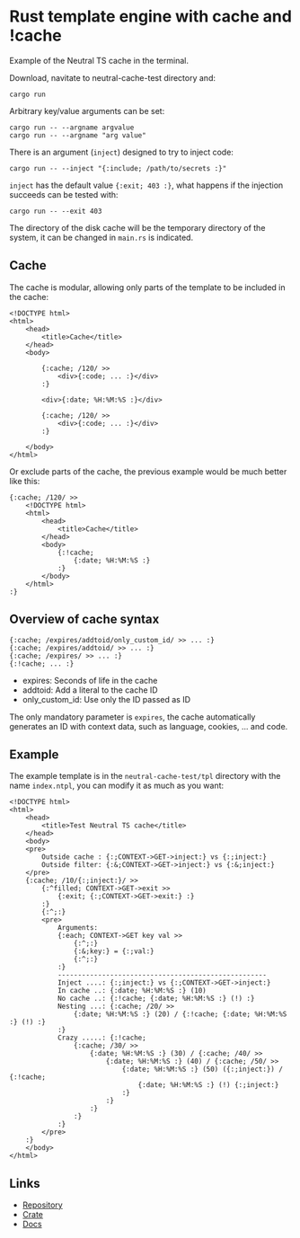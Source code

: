 Rust template engine with cache and !cache
==========================================

Example of the Neutral TS cache in the terminal.

Download, navitate to neutral-cache-test directory and:

```plaintext
cargo run
```

Arbitrary key/value arguments can be set:

```plaintext
cargo run -- --argname argvalue
cargo run -- --argname "arg value"
```

There is an argument (`inject`) designed to try to inject code:

```plaintext
cargo run -- --inject "{:include; /path/to/secrets :}"
```

`inject` has the default value `{:exit; 403 :}`, what happens if the injection succeeds can be tested with:

```plaintext
cargo run -- --exit 403
```

The directory of the disk cache will be the temporary directory of the system, it can be changed in `main.rs` is indicated.

Cache
-----

The cache is modular, allowing only parts of the template to be included in the cache:

```plaintext
<!DOCTYPE html>
<html>
    <head>
        <title>Cache</title>
    </head>
    <body>

        {:cache; /120/ >>
            <div>{:code; ... :}</div>
        :}

        <div>{:date; %H:%M:%S :}</div>

        {:cache; /120/ >>
            <div>{:code; ... :}</div>
        :}

    </body>
</html>
```
Or exclude parts of the cache, the previous example would be much better like this:

```plaintext
{:cache; /120/ >>
    <!DOCTYPE html>
    <html>
        <head>
            <title>Cache</title>
        </head>
        <body>
            {:!cache;
                {:date; %H:%M:%S :}
            :}
        </body>
    </html>
:}
```

Overview of cache syntax
------------------------

```plaintext
{:cache; /expires/addtoid/only_custom_id/ >> ... :}
{:cache; /expires/addtoid/ >> ... :}
{:cache; /expires/ >> ... :}
{:!cache; ... :}
```

* expires: Seconds of life in the cache
* addtoid: Add a literal to the cache ID
* only_custom_id: Use only the ID passed as ID

The only mandatory parameter is `expires`, the cache automatically generates an ID with context data, such as language, cookies, ... and code.

Example
-------

The example template is in the `neutral-cache-test/tpl` directory with the name `index.ntpl`, you can modify it as much as you want:

```plaintext
<!DOCTYPE html>
<html>
    <head>
        <title>Test Neutral TS cache</title>
    </head>
    <body>
    <pre>
        Outside cache : {:;CONTEXT->GET->inject:} vs {:;inject:}
        Outside filter: {:&;CONTEXT->GET->inject:} vs {:&;inject:}
    </pre>
    {:cache; /10/{:;inject:}/ >>
        {:^filled; CONTEXT->GET->exit >>
            {:exit; {:;CONTEXT->GET->exit:} :}
        :}
        {:^;:}
        <pre>
            Arguments:
            {:each; CONTEXT->GET key val >>
                {:^;:}
                {:&;key:} = {:;val:}
                {:^;:}
            :}
            ----------------------------------------------------
            Inject ....: {:;inject:} vs {:;CONTEXT->GET->inject:}
            In cache ..: {:date; %H:%M:%S :} (10)
            No cache ..: {:!cache; {:date; %H:%M:%S :} (!) :}
            Nesting ...: {:cache; /20/ >>
                {:date; %H:%M:%S :} (20) / {:!cache; {:date; %H:%M:%S :} (!) :}
            :}
            Crazy .....: {:!cache;
                {:cache; /30/ >>
                    {:date; %H:%M:%S :} (30) / {:cache; /40/ >>
                        {:date; %H:%M:%S :} (40) / {:cache; /50/ >>
                            {:date; %H:%M:%S :} (50) ({:;inject:}) / {:!cache;
                                {:date; %H:%M:%S :} (!) {:;inject:}
                            :}
                        :}
                    :}
                :}
            :}
        </pre>
    :}
    </body>
</html>
```

Links
-----

- [Repository](https://gitlab.com/neutralfw/neutralts)
- [Crate](https://crates.io/crates/neutralts)
- [Docs](https://docs.rs/neutralts/latest/neutralts/doc/index.html)
